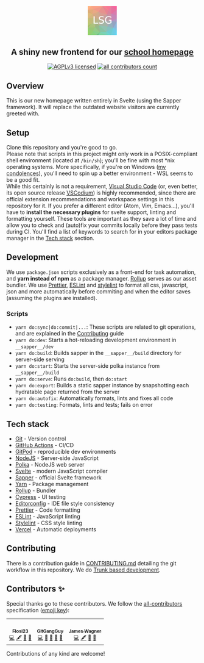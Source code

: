 <p align="center"><img width=15% src="./.github/lsglogo.png"></p>
<h2 align="center">A shiny new frontend for our <a href="https://lsg.musin.de" target="_blank">school homepage</a></h2>
<p align="center">
  <a href="https://github.com/lsglab/frontend/"><img src="https://img.shields.io/github/license/lsglab/frontend?style=flat-square" alt='AGPLv3 licensed' /></a>
  <!-- ALL-CONTRIBUTORS-BADGE:START - Do not remove or modify this section -->
  <a href='#contributors'><img src='https://img.shields.io/github/all-contributors/lsglab/frontend/master?style=flat-square' alt='all contributors count' /></a>
  <!-- ALL-CONTRIBUTORS-BADGE:END -->
</p>

## Overview

This is our new homepage written entirely in Svelte (using the Sapper framework). It will replace the outdated website visitors are currently greeted with.

## Setup

Clone this repository and you're good to go.  
Please note that scripts in this project might only work in a POSIX-compliant shell environment (located at `/bin/sh`); you'll be fine with most \*nix operating systems. More specifically, if you're on Windows ([m](https://tinyurl.com/nuub2bq)[y](https://tinyurl.com/y2emej63)[ ](https://tinyurl.com/y2lzznux)[c](https://tinyurl.com/y3v8vo5a)[o](https://tinyurl.com/y4qcfkw3)[n](https://tinyurl.com/y5gm9ysv)[d](https://tinyurl.com/y69uplwl)[o](https://tinyurl.com/yygc57ta)[l](https://tinyurl.com/yynoa7ql)[e](https://tinyurl.com/y3shavwn)[n](https://tinyurl.com/yxladmrj)[c](https://tinyurl.com/y3yxymqr)[e](https://tinyurl.com/y2c6alo5)[s](https://tinyurl.com/y5qtqr6p)), you'll need to spin up a better environment - WSL seems to be a good fit.  
While this certainly is not a requirement, [Visual Studio Code](https://code.visualstudio.com/) (or, even better, its open source release [VSCodium](https://vscodium.com/)) is highly recommended, since there are official extension recommendations and workspace settings in this repository for it. If you prefer a different editor (Atom, Vi*m*, Emacs...), you'll have to **install the necessary plugins** for svelte support, linting and formatting yourself. These tools are important as they save a lot of time and allow you to check and (auto)fix your commits locally before they pass tests during CI. You'll find a list of keywords to search for in your editors package manager in the [Tech stack](#tech-stack) section.

## Development

We use `package.json` scripts exclusively as a front-end for task automation, and **yarn instead of npm** as a package manager. [Rollup](https://rollupjs.org/) serves as our asset bundler. We use [Prettier](https://prettier.io/), [ESLint](https://eslint.org/) and [stylelint](https://stylelint.io/) to format all css, javascript, json and more automatically before commiting and when the editor saves (assuming the plugins are installed).

### Scripts

-   `yarn do:sync|do:commit|...`: These scripts are related to git operations, and are explained in the [Contributing](CONTRIBUTING.md) guide
-   `yarn do:dev`: Starts a hot-reloading development environment in `__sapper__/dev`
-   `yarn do:build`: Builds sapper in the `__sapper__/build` directory for server-side serving
-   `yarn do:start`: Starts the server-side polka instance from `__sapper__/build`
-   `yarn do:serve`: Runs `do:build`, then `do:start`
-   `yarn do:export`: Builds a static sapper instance by snapshotting each hydratable page returned from the server
-   `yarn do:autofix`: Automatically formats, lints and fixes all code
-   `yarn do:testing`: Formats, lints and tests; fails on error

## Tech stack

-   [Git](https://git-scm.com/) - Version control
-   [GitHub Actions](https://github.com/features/actions) - CI/CD
-   [GitPod](https://www.gitpod.io/) - reproducible dev environments
-   [NodeJS](https://nodejs.org/en/) - Server-side JavaScript
-   [Polka](https://github.com/lukeed/polka) - NodeJS web server
-   [Svelte](https://svelte.dev/) - modern JavaScript compiler
-   [Sapper](https://sapper.svelte.dev/) - official Svelte framework
-   [Yarn](https://yarnpkg.com/) - Package management
-   [Rollup](https://rollupjs.org/) - Bundler
-   [Cypress](https://www.cypress.io/) - UI testing
-   [Editorconfig](https://editorconfig.org/) - IDE file style consistency
-   [Prettier](https://prettier.io/) - Code formatting
-   [ESLint](https://eslint.org/) - JavaScript linting
-   [Stylelint](https://stylelint.io/) - CSS style linting
-   [Vercel](https://vercel.com/) - Automatic deployments

## Contributing

There is a contribution guide in [CONTRIBUTING.md](CONTRIBUTING.md) detailing the git workflow in this repository. We do [Trunk based development](https://trunkbaseddevelopment.com/).

## Contributors ✨

Special thanks go to these contributors. We follow the [all-contributors](https://allcontributors.org/) specification ([emoji key](https://allcontributors.org/docs/en/emoji-key)):

<!-- ALL-CONTRIBUTORS-LIST:START - Do not remove or modify this section -->
<!-- prettier-ignore-start -->
<!-- markdownlint-disable -->
<table>
  <tr>
    <td align="center"><a href="https://github.com/Flosi23"><img src="https://avatars1.githubusercontent.com/u/56218180?v=4" width="100px;" alt=""/><br /><sub><b>Flosi23</b></sub></a><br /><a href="https://github.com/lsglab/frontend/commits?author=Flosi23" title="Code">💻</a> <a href="#content-Flosi23" title="Content">🖋</a> <a href="#design-Flosi23" title="Design">🎨</a> <a href="#ideas-Flosi23" title="Ideas, Planning, & Feedback">🤔</a></td>
    <td align="center"><a href="https://github.com/GitGangGuy"><img src="https://avatars0.githubusercontent.com/u/50679178?v=4" width="100px;" alt=""/><br /><sub><b>GitGangGuy</b></sub></a><br /><a href="https://github.com/lsglab/frontend/commits?author=GitGangGuy" title="Code">💻</a> <a href="https://github.com/lsglab/frontend/issues?q=author%3AGitGangGuy" title="Bug reports">🐛</a> <a href="https://github.com/lsglab/frontend/commits?author=GitGangGuy" title="Documentation">📖</a> <a href="#projectManagement-GitGangGuy" title="Project Management">📆</a> <a href="#plugin-GitGangGuy" title="Plugin/utility libraries">🔌</a></td>
    <td align="center"><a href="https://github.com/jamwag"><img src="https://avatars3.githubusercontent.com/u/42468118?v=4" width="100px;" alt=""/><br /><sub><b>James Wagner</b></sub></a><br /><a href="https://github.com/lsglab/frontend/commits?author=jamwag" title="Code">💻</a> <a href="#content-jamwag" title="Content">🖋</a> <a href="#design-jamwag" title="Design">🎨</a> <a href="#ideas-jamwag" title="Ideas, Planning, & Feedback">🤔</a></td>
  </tr>
</table>

<!-- markdownlint-enable -->
<!-- prettier-ignore-end -->

<!-- ALL-CONTRIBUTORS-LIST:END -->

Contributions of any kind are welcome!
